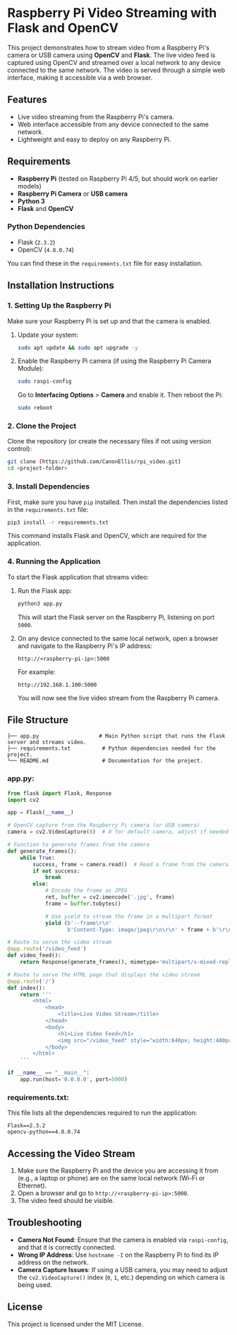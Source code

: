 
# **Raspberry Pi Video Streaming with Flask and OpenCV**

This project demonstrates how to stream video from a Raspberry Pi's camera or USB camera using **OpenCV** and **Flask**. The live video feed is captured using OpenCV and streamed over a local network to any device connected to the same network. The video is served through a simple web interface, making it accessible via a web browser.

## **Features**
- Live video streaming from the Raspberry Pi's camera.
- Web interface accessible from any device connected to the same network.
- Lightweight and easy to deploy on any Raspberry Pi.

## **Requirements**

- **Raspberry Pi** (tested on Raspberry Pi 4/5, but should work on earlier models)
- **Raspberry Pi Camera** or **USB camera**
- **Python 3**
- **Flask** and **OpenCV**

### **Python Dependencies**
- Flask (`2.3.2`)
- OpenCV (`4.8.0.74`)

You can find these in the `requirements.txt` file for easy installation.

## **Installation Instructions**

### **1. Setting Up the Raspberry Pi**

Make sure your Raspberry Pi is set up and that the camera is enabled.

1. Update your system:
   ```bash
   sudo apt update && sudo apt upgrade -y
   ```

2. Enable the Raspberry Pi camera (if using the Raspberry Pi Camera Module):
   ```bash
   sudo raspi-config
   ```
   Go to **Interfacing Options** > **Camera** and enable it. Then reboot the Pi:
   ```bash
   sudo reboot
   ```

### **2. Clone the Project**

Clone the repository (or create the necessary files if not using version control):
```bash
git clone (https://github.com/CanonEllis/rpi_video.git)
cd <project-folder>
```

### **3. Install Dependencies**

First, make sure you have `pip` installed. Then install the dependencies listed in the `requirements.txt` file:
```bash
pip3 install -r requirements.txt
```

This command installs Flask and OpenCV, which are required for the application.

### **4. Running the Application**

To start the Flask application that streams video:

1. Run the Flask app:
   ```bash
   python3 app.py
   ```

   This will start the Flask server on the Raspberry Pi, listening on port `5000`.

2. On any device connected to the same local network, open a browser and navigate to the Raspberry Pi's IP address:
   ```
   http://<raspberry-pi-ip>:5000
   ```

   For example:
   ```
   http://192.168.1.100:5000
   ```

   You will now see the live video stream from the Raspberry Pi camera.

## **File Structure**

```
├── app.py                   # Main Python script that runs the Flask server and streams video.
├── requirements.txt          # Python dependencies needed for the project.
└── README.md                 # Documentation for the project.
```

### **app.py**:

```python
from flask import Flask, Response
import cv2

app = Flask(__name__)

# OpenCV capture from the Raspberry Pi camera (or USB camera)
camera = cv2.VideoCapture(0)  # 0 for default camera, adjust if needed

# Function to generate frames from the camera
def generate_frames():
    while True:
        success, frame = camera.read()  # Read a frame from the camera
        if not success:
            break
        else:
            # Encode the frame as JPEG
            ret, buffer = cv2.imencode('.jpg', frame)
            frame = buffer.tobytes()

            # Use yield to stream the frame in a multipart format
            yield (b'--frame\r\n'
                   b'Content-Type: image/jpeg\r\n\r\n' + frame + b'\r\n')

# Route to serve the video stream
@app.route('/video_feed')
def video_feed():
    return Response(generate_frames(), mimetype='multipart/x-mixed-replace; boundary=frame')

# Route to serve the HTML page that displays the video stream
@app.route('/')
def index():
    return '''
        <html>
            <head>
                <title>Live Video Stream</title>
            </head>
            <body>
                <h1>Live Video Feed</h1>
                <img src="/video_feed" style="width:640px; height:480px;">
            </body>
        </html>
    '''

if __name__ == "__main__":
    app.run(host='0.0.0.0', port=5000)
```

### **requirements.txt**:
This file lists all the dependencies required to run the application:
```
Flask==2.3.2
opencv-python==4.8.0.74
```

## **Accessing the Video Stream**

1. Make sure the Raspberry Pi and the device you are accessing it from (e.g., a laptop or phone) are on the same local network (Wi-Fi or Ethernet).
2. Open a browser and go to `http://<raspberry-pi-ip>:5000`.
3. The video feed should be visible.

## **Troubleshooting**

- **Camera Not Found**: Ensure that the camera is enabled via `raspi-config`, and that it is correctly connected.
- **Wrong IP Address**: Use `hostname -I` on the Raspberry Pi to find its IP address on the network.
- **Camera Capture Issues**: If using a USB camera, you may need to adjust the `cv2.VideoCapture()` index (`0`, `1`, etc.) depending on which camera is being used.

## **License**

This project is licensed under the MIT License.
